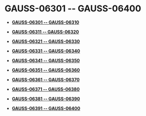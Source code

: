 # GAUSS-06301 -- GAUSS-06400<a name="EN-US_TOPIC_0302072948"></a>

-   **[GAUSS-06301 -- GAUSS-06310](gauss-06301----gauss-06310.md)**  

-   **[GAUSS-06311 -- GAUSS-06320](gauss-06311----gauss-06320.md)**  

-   **[GAUSS-06321 -- GAUSS-06330](gauss-06321----gauss-06330.md)**  

-   **[GAUSS-06331 -- GAUSS-06340](gauss-06331----gauss-06340.md)**  

-   **[GAUSS-06341 -- GAUSS-06350](gauss-06341----gauss-06350.md)**  

-   **[GAUSS-06351 -- GAUSS-06360](gauss-06351----gauss-06360.md)**  

-   **[GAUSS-06361 -- GAUSS-06370](gauss-06361----gauss-06370.md)**  

-   **[GAUSS-06371 -- GAUSS-06380](gauss-06371----gauss-06380.md)**  

-   **[GAUSS-06381 -- GAUSS-06390](gauss-06381----gauss-06390.md)**  

-   **[GAUSS-06391 -- GAUSS-06400](gauss-06391----gauss-06400.md)**  


